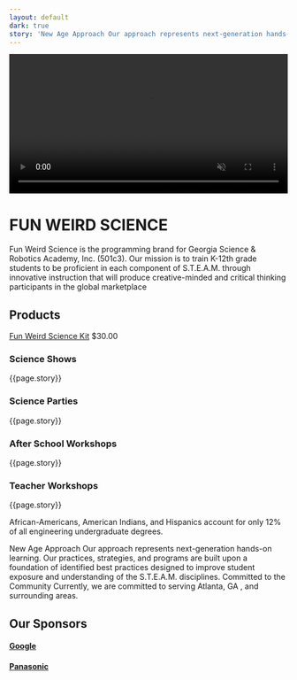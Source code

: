 ```yaml
---
layout: default
dark: true
story: 'New Age Approach Our approach represents next-generation hands-on learning. Our         practices, strategies, and programs are built upon a foundation of identified              best practices designed'
---
```

<style>
  video{
    display: block;
    width:100%;
    margin:0 auto;
  }
</style>
<video controls autoplay muted>
  <source src = '{{site.baseurl}}/assets/video.mp4' type = 'video/mp4' >
</video>
<div class = 'main green flex-in'>
  <div class = 'child tripple'>
    <h1>FUN WEIRD SCIENCE</h1>
    <span class = 'border'></span>
    <p>
      Fun Weird Science is the programming brand for Georgia Science & Robotics Academy, Inc. (501c3). Our mission is to train K-12th grade students to be proficient in each component of S.T.E.A.M. through innovative instruction that will produce creative-minded and critical thinking participants in the global marketplace
    </p>
    <h2>Products</h2>
    <div>
      <a class = 'product' href = '{{site.baseurl}}/products/'>Fun Weird Science Kit</a>
      $30.00
    </div>
  </div>
</div>
<div class = 'full shows'>
  <div class = 'flex-in'>
    <h3>Science Shows</h3>
  </div>
</div>

<div class = 'dull flex'>
  <div class = 'child tripple flex-in'>
    <p>{{page.story}}</p>
  </div>
</div>

<div class = 'full parties'>
  <div class = 'flex-in'>
    <h3>Science Parties</h3>
  </div>
</div>

<div class = 'dark flex'>
  <div class = 'child tripple flex-in'>
    <p>{{page.story}}</p>
  </div>
</div>

<div class = 'full workshops'>
  <div class = 'flex-in'>
    <h3>After School Workshops</h3>
  </div>
</div>

<div class = 'dull flex'>
  <div class = 'child tripple flex-in'>
    <p>{{page.story}}
  </div>
</div>

<div class = 'full teachers'>
  <div class = 'flex-in'>
    <h3>Teacher Workshops</h3>
  </div>
</div>

<div class = 'dark flex'>
  <div class = 'child tripple flex-in'>
    <p>{{page.story}}</p>
  </div>
</div>

<div class = 'bright flex-in'>
  <div class = 'child tripple'>
    <div class = 'banner'>
      <i class = 'icon icon-qoute'></i>
      African-Americans, American Indians, and Hispanics account for only 12% of all engineering undergraduate degrees.
    </div>
    <p>New Age Approach Our approach represents next-generation hands-on learning. Our practices, strategies, and programs are built upon a foundation of identified best practices designed to improve student exposure and understanding of the S.T.E.A.M. disciplines. Committed to the Community Currently, we are committed to serving Atlanta, GA , and surrounding areas.</p>
    <h2>Our Sponsors</h2>
    <h4><a href = 'https://www.google.ca' class = 'mark' target = '_blank'>Google</a></h4>
    <h4><a href = 'https://panasonic.com' class = 'mark' target = '_blank'>Panasonic</a></h4>
  </div>
</div>